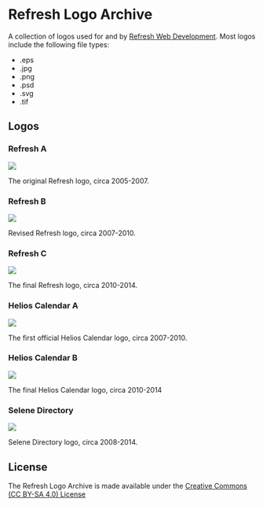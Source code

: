 # Refresh Logo ArchiveA collection of logos used for and by [Refresh Web Development](https://refreshmy.com). Most logos include the following file types:* .eps* .jpg* .png* .psd* .svg* .tif## Logos### Refresh A

![](https://raw.githubusercontent.com/chrislarrycarl/Refresh-Logos/master/Refresh-A/Refresh-A.png?token=AGt2q9MzOk2ykQADurkeTOUaVvchky60ks5Y8-UNwA%3D%3D)
The original Refresh logo, circa 2005-2007.### Refresh B

![](https://raw.githubusercontent.com/chrislarrycarl/Refresh-Logos/master/Refresh-B/Refresh-B.png?token=AGt2q5toTb0_73OWBIyOUvLM4v5OS_UPks5Y89v4wA%3D%3D)Revised Refresh logo, circa 2007-2010.### Refresh C

![](https://raw.githubusercontent.com/chrislarrycarl/Refresh-Logos/master/Refresh-C/Refresh-C.png?token=AGt2qw8PLTBOc6S_UojsKAidHZmhvbBVks5Y89v1wA%3D%3D)The final Refresh logo, circa 2010-2014.### Helios Calendar A

![](https://raw.githubusercontent.com/chrislarrycarl/Refresh-Logos/master/Helios-Calendar-A/Helios-Calendar-A.jpg?token=AGt2q7oDYGUcH_GlXOZ5tXu-n_NNgGczks5Y89u5wA%3D%3D)The first official Helios Calendar logo, circa 2007-2010.### Helios Calendar B

![](https://raw.githubusercontent.com/chrislarrycarl/Refresh-Logos/master/Helios-Calendar-B/Helios-Calendar-B.png?token=AGt2q0ZE-bJnjXjwuZxfCYTmmpsLhGOQks5Y89v9wA%3D%3D)The final Helios Calendar logo, circa 2010-2014### Selene Directory

![](https://raw.githubusercontent.com/chrislarrycarl/Refresh-Logos/master/Selene-Directory/Selene-Directory.png?token=AGt2q-9SXtiV-K341D7kmtvHY2cAt6Lxks5Y89vxwA%3D%3D)Selene Directory logo, circa 2008-2014.## LicenseThe Refresh Logo Archive is made available under the [Creative Commons (CC BY-SA 4.0) License](https://creativecommons.org/licenses/by-sa/4.0/)
